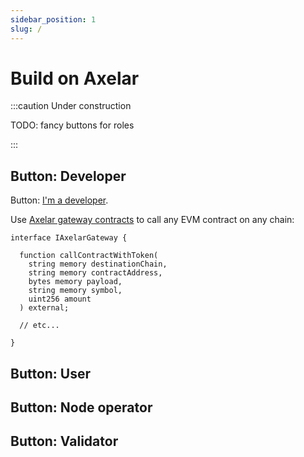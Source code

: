 ```yaml
---
sidebar_position: 1
slug: /
---
```


# Build on Axelar

:::caution Under construction

TODO: fancy buttons for roles

:::

## Button: Developer

Button: [I'm a developer](roles/dev.md).

Use [Axelar gateway contracts](https://github.com/axelarnetwork/axelar-cgp-solidity/blob/main/src/interfaces/IAxelarGateway.sol) to call any EVM contract on any chain:

```solidity
interface IAxelarGateway {

  function callContractWithToken(
    string memory destinationChain,
    string memory contractAddress,
    bytes memory payload,
    string memory symbol,
    uint256 amount
  ) external;

  // etc...

}
```

## Button: User

## Button: Node operator

## Button: Validator
